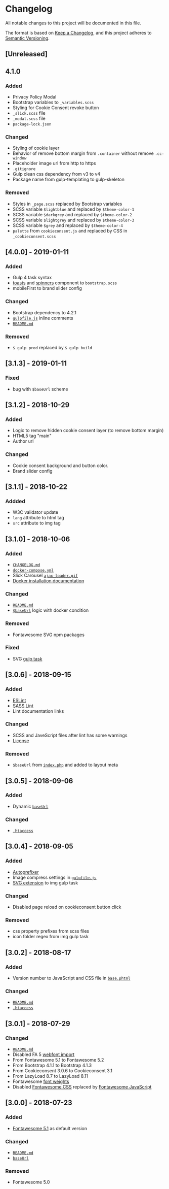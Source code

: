 # Changelog
All notable changes to this project will be documented in this file.

The format is based on [Keep a Changelog](https://keepachangelog.com/en/1.0.0/),
and this project adheres to [Semantic Versioning](https://semver.org/spec/v2.0.0.html).

## [Unreleased]

## 4.1.0
### Added
- Privacy Policy Modal
- Bootstrap variables to `_variables.scss`
- Styling for Cookie Consent revoke button
- `_slick.scss` file
- `_modal.scss` file
- `package-lock.json`

### Changed
- Styling of cookie layer
- Behavior of remove bottom margin from `.container` without remove `.cc-window`
- Placeholder image url from http to https
- `.gitignore`
- Gulp clean css dependency from v3 to v4
- Package name from gulp-templating to gulp-skeleton

### Removed
- Styles in `_page.scss` replaced by Bootstrap variables
- SCSS variable `$lightblue` and replaced by `$theme-color-1`
- SCSS variable `$darkgrey` and replaced by `$theme-color-2`
- SCSS variable `$lightgrey` and replaced by `$theme-color-3`
- SCSS variable `$grey` and replaced by `$theme-color-4`
- `palette` from `cookieconsent.js` and replaced by CSS in `_cookieconsent.scss`

## [4.0.0] - 2019-01-11
### Added
- Gulp 4 task syntax
- [toasts](https://getbootstrap.com/docs/4.2/components/toasts/) and [spinners](https://getbootstrap.com/docs/4.2/components/spinners/) component to `bootstrap.scss`
- mobileFirst to brand slider config

### Changed
- Bootstrap dependency to 4.2.1
- [`gulpfile.js`](https://github.com/InsanityMeetsHH/gulp-templating/blob/master/gulpfile.js) inline comments
- [`README.md`](https://github.com/InsanityMeetsHH/gulp-templating/blob/master/README.md)

### Removed
- `$ gulp prod` replaced by `$ gulp build`

## [3.1.3] - 2019-01-11
### Fixed
- bug with `$baseUrl` scheme

## [3.1.2] - 2018-10-29
### Added
- Logic to remove hidden cookie consent layer (to remove bottom margin)
- HTML5 tag "main"
- Author url

### Changed
- Cookie consent background and button color.
- Brand slider config

## [3.1.1] - 2018-10-22
### Addded
- W3C validator update
- `lang` attribute to html tag
- `src` attribute to img tag

## [3.1.0] - 2018-10-06
### Added
- [`CHANGELOG.md`](https://github.com/InsanityMeetsHH/gulp-templating/blob/master/CHANGELOG.md)
- [`docker-compose.yml`](https://github.com/InsanityMeetsHH/gulp-templating/blob/master/docker-compose.yml)
- Slick Carousel [`ajax-loader.gif`](https://github.com/InsanityMeetsHH/gulp-templating/blob/master/src/img/slick/ajax-loader.gif)
- [Docker installation documentation](https://github.com/InsanityMeetsHH/gulp-templating#installation-with-docker)

### Changed
- [`README.md`](https://github.com/InsanityMeetsHH/gulp-templating/blob/master/README.md)
- [`$baseUrl`](https://github.com/InsanityMeetsHH/gulp-templating/blob/master/templates/layouts/base.phtml#L11) logic with docker condition

### Removed
- Fontawesome SVG npm packages

### Fixed
- SVG [gulp task](https://github.com/InsanityMeetsHH/gulp-templating/blob/master/gulpfile.js#L108)

## [3.0.6] - 2018-09-15
### Added
- [ESLint](https://www.npmjs.com/package/gulp-eslint)
- [SASS Lint](https://www.npmjs.com/package/gulp-sass-lint)
- Lint documentation links

### Changed
- SCSS and JaveScript files after lint has some warnings
- [License](https://github.com/InsanityMeetsHH/gulp-templating/blob/master/package.json#L28)

### Removed
- `$baseUrl` from [`index.php`](https://github.com/InsanityMeetsHH/gulp-templating/blob/master/public/index.php) and added to layout meta

## [3.0.5] - 2018-09-06
### Added
- Dynamic [`baseUrl`](https://github.com/InsanityMeetsHH/gulp-templating/blob/master/templates/layouts/base.phtml#L15)

### Changed
- [`.htaccess`](https://github.com/InsanityMeetsHH/gulp-templating/blob/master/public/.htaccess)

## [3.0.4] - 2018-09-05
### Added
- [Autoprefixer](https://www.npmjs.com/package/gulp-autoprefixer)
- Image compress settings in [`gulpfile.js`](https://github.com/InsanityMeetsHH/gulp-templating/blob/master/gulpfile.js)
- [SVG extension](https://github.com/InsanityMeetsHH/gulp-templating/blob/master/gulpfile.js#L80) to img gulp task

### Changed
- Disabled page reload on cookieconsent button click

### Removed
- css property prefixes from scss files
- icon folder regex from img gulp task

## [3.0.2] - 2018-08-17
### Added
- Version number to JavaScript and CSS file in [`base.phtml`](https://github.com/InsanityMeetsHH/gulp-templating/blob/master/templates/layouts/base.phtml)

### Changed
- [`README.md`](https://github.com/InsanityMeetsHH/gulp-templating/blob/master/README.md)
- [`.htaccess`](https://github.com/InsanityMeetsHH/gulp-templating/blob/master/public/.htaccess)


## [3.0.1] - 2018-07-29
### Changed
- [`README.md`](https://github.com/InsanityMeetsHH/gulp-templating/blob/master/README.md)
- Disabled FA 5 [webfont import](https://github.com/InsanityMeetsHH/gulp-templating/blob/master/gulpfile.js#L99)
- From Fontawesome 5.1 to Fontawesome 5.2
- From Bootstrap 4.1.1 to Bootstrap 4.1.3
- From Cookieconsent 3.0.6 to Cookieconsent 3.1
- From LazyLoad 8.7 to LazyLoad 8.11
- Fontawesome [font weights](https://github.com/InsanityMeetsHH/gulp-templating/blob/master/src/scss/lib/fontawesome.scss#L3-L5)
- Disabled [Fontawesome CSS](https://github.com/InsanityMeetsHH/gulp-templating/blob/master/src/scss/styles.scss#L4) replaced by [Fontawesome JavaScript](https://github.com/InsanityMeetsHH/gulp-templating/blob/master/gulpfile.js#L50)

## [3.0.0] - 2018-07-23
### Added
- [Fontawesome 5.1](https://github.com/InsanityMeetsHH/gulp-templating/blob/master/package.json#L49) as default version

### Changed
- [`README.md`](https://github.com/InsanityMeetsHH/gulp-templating/blob/master/README.md)
- [`baseUrl`](https://github.com/InsanityMeetsHH/gulp-templating/blob/master/templates/layouts/base.phtml#L15)

### Removed
- Fontawesome 5.0